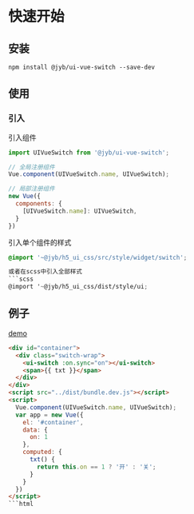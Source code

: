 # 快速开始

## 安装

```shell
npm install @jyb/ui-vue-switch --save-dev
```

## 使用

### 引入

引入组件
```javascript
import UIVueSwitch from '@jyb/ui-vue-switch';

// 全局注册组件
Vue.component(UIVueSwitch.name, UIVueSwitch);

// 局部注册组件
new Vue({
  components: {
    [UIVueSwitch.name]: UIVueSwitch,
  }
})
```

引入单个组件的样式
```scss
@import '~@jyb/h5_ui_css/src/style/widget/switch';

或者在scss中引入全部样式
```scss
@import '~@jyb/h5_ui_css/dist/style/ui;
```

## 例子
<a href="../demo/index.html" target="_blank">demo</a>
```html
<div id="container">    
  <div class="switch-wrap">
    <ui-switch :on.sync="on"></ui-switch>
    <span>{{ txt }}</span>
  </div>
</div>
<script src="../dist/bundle.dev.js"></script>
<script>
  Vue.component(UIVueSwitch.name, UIVueSwitch);
  var app = new Vue({
    el: '#container',
    data: {
      on: 1
    },
    computed: {
      txt() {
        return this.on == 1 ? '开' : '关';
      }
    }
  })
</script>
```html



